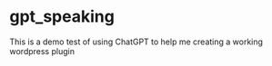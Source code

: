 # gpt_speaking

This is a demo test of using ChatGPT to help me creating a working wordpress plugin
